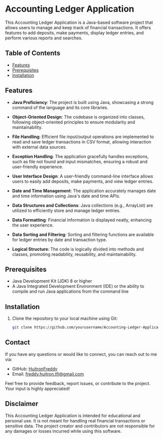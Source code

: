 # Accounting Ledger Application

This Accounting Ledger Application is a Java-based software project that allows users to manage and keep track of financial transactions. It offers features to add deposits, make payments, display ledger entries, and perform various reports and searches. 

## Table of Contents

- [Features](#features)
- [Prerequisites](#prerequisites)
- [Installation](#installation)

## Features

- **Java Proficiency**: The project is built using Java, showcasing a strong command of the language and its core libraries.

- **Object-Oriented Design**: The codebase is organized into classes, following object-oriented principles to ensure modularity and maintainability.

- **File Handling**: Efficient file input/output operations are implemented to read and save ledger transactions in CSV format, allowing interaction with external data sources.

- **Exception Handling**: The application gracefully handles exceptions, such as file not found and input mismatches, ensuring a robust and user-friendly experience.

- **User Interface Design**: A user-friendly command-line interface allows users to easily add deposits, make payments, and view ledger entries.

- **Date and Time Management**: The application accurately manages date and time information using Java's date and time APIs.

- **Data Structures and Collections**: Java collections (e.g., ArrayList) are utilized to efficiently store and manage ledger entries.

- **Data Formatting**: Financial information is displayed neatly, enhancing the user experience.

- **Data Sorting and Filtering**: Sorting and filtering functions are available for ledger entries by date and transaction type.

- **Logical Structure**: The code is logically divided into methods and classes, promoting readability, reusability, and maintainability.

## Prerequisites

- Java Development Kit (JDK) 8 or higher
- A Java Integrated Development Environment (IDE) or the ability to compile and run Java applications from the command line

## Installation

1. Clone the repository to your local machine using Git:

   ```bash
   git clone https://github.com/yourusername/Accounting-Ledger-Application.git
   
## Contact

If you have any questions or would like to connect, you can reach out to me via:

- GitHub: [HuitronFreddy](https://github.com/HuitronFreddy)
- Email: freddy.huitron.tfi@gmail.com

Feel free to provide feedback, report issues, or contribute to the project. Your input is highly appreciated!

## Disclaimer

This Accounting Ledger Application is intended for educational and personal use. It is not meant for handling real financial transactions or sensitive data. The project creator and contributors are not responsible for any damages or losses incurred while using this software.   
